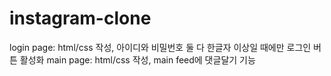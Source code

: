 # instagram-clone

login page: html/css 작성, 아이디와 비밀번호 둘 다 한글자 이상일 때에만 로그인 버튼 활성화
main page: html/css 작성, main feed에 댓글달기 기능
